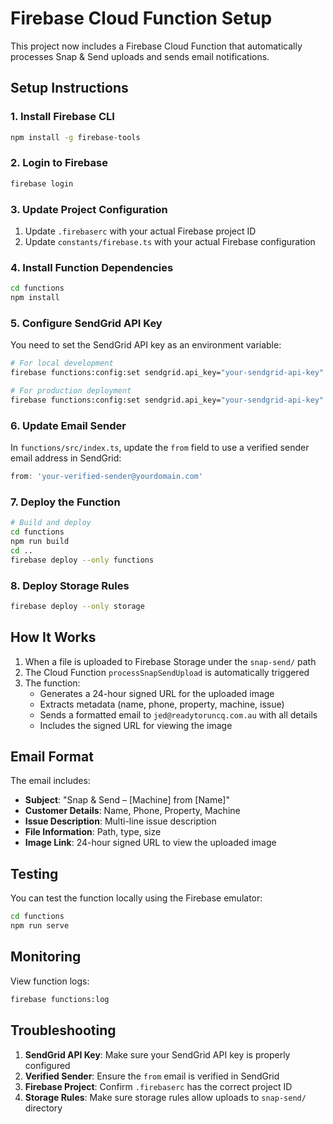 # Firebase Cloud Function Setup

This project now includes a Firebase Cloud Function that automatically processes Snap & Send uploads and sends email notifications.

## Setup Instructions

### 1. Install Firebase CLI
```bash
npm install -g firebase-tools
```

### 2. Login to Firebase
```bash
firebase login
```

### 3. Update Project Configuration
1. Update `.firebaserc` with your actual Firebase project ID
2. Update `constants/firebase.ts` with your actual Firebase configuration

### 4. Install Function Dependencies
```bash
cd functions
npm install
```

### 5. Configure SendGrid API Key
You need to set the SendGrid API key as an environment variable:

```bash
# For local development
firebase functions:config:set sendgrid.api_key="your-sendgrid-api-key"

# For production deployment
firebase functions:config:set sendgrid.api_key="your-sendgrid-api-key"
```

### 6. Update Email Sender
In `functions/src/index.ts`, update the `from` field to use a verified sender email address in SendGrid:
```typescript
from: 'your-verified-sender@yourdomain.com'
```

### 7. Deploy the Function
```bash
# Build and deploy
cd functions
npm run build
cd ..
firebase deploy --only functions
```

### 8. Deploy Storage Rules
```bash
firebase deploy --only storage
```

## How It Works

1. When a file is uploaded to Firebase Storage under the `snap-send/` path
2. The Cloud Function `processSnapSendUpload` is automatically triggered
3. The function:
   - Generates a 24-hour signed URL for the uploaded image
   - Extracts metadata (name, phone, property, machine, issue)
   - Sends a formatted email to `jed@readytoruncq.com.au` with all details
   - Includes the signed URL for viewing the image

## Email Format

The email includes:
- **Subject**: "Snap & Send – [Machine] from [Name]"
- **Customer Details**: Name, Phone, Property, Machine
- **Issue Description**: Multi-line issue description
- **File Information**: Path, type, size
- **Image Link**: 24-hour signed URL to view the uploaded image

## Testing

You can test the function locally using the Firebase emulator:
```bash
cd functions
npm run serve
```

## Monitoring

View function logs:
```bash
firebase functions:log
```

## Troubleshooting

1. **SendGrid API Key**: Make sure your SendGrid API key is properly configured
2. **Verified Sender**: Ensure the `from` email is verified in SendGrid
3. **Firebase Project**: Confirm `.firebaserc` has the correct project ID
4. **Storage Rules**: Make sure storage rules allow uploads to `snap-send/` directory